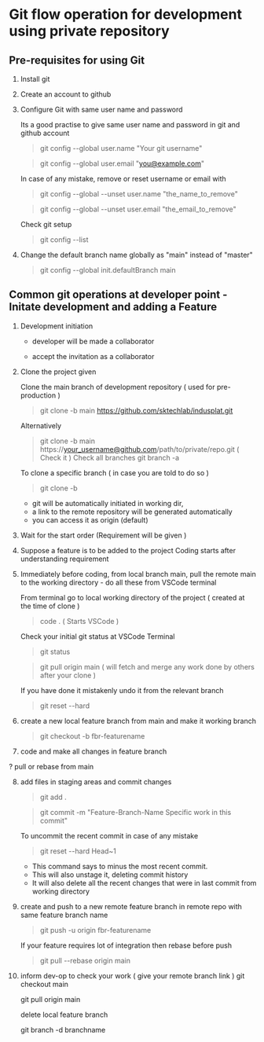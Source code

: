 # Git flow operation for development using private repository

## Pre-requisites for using Git

1. Install git

2. Create an account to github

3. Configure Git with same user name and password

   Its a good practise to give same user name and password in git and github account

   > git config --global user.name "Your git username"

   > git config --global user.email "you@example.com"

   In case of any mistake, remove or reset username or email with

   > git config --global --unset user.name "the_name_to_remove"

   > git config --global --unset user.email "the_email_to_remove"

   Check git setup

   > git config --list

4. Change the default branch name globally as "main" instead of "master"

   > git config --global init.defaultBranch main

## Common git operations at developer point - Initate development and adding a Feature

1. Development initiation

   - developer will be made a collaborator

   - accept the invitation as a collaborator

2. Clone the project given

   Clone the main branch of development repository ( used for pre-production )

   > git clone -b main https://github.com/sktechlab/indusplat.git

   Alternatively

   > git clone -b main https://your_username@github.com/path/to/private/repo.git ( Check it )
   > Check all branches
   > git branch -a

   To clone a specific branch ( in case you are told to do so )

   > git clone -b <branchname> <remote-repo-url>

   - git will be automatically initiated in working dir,
   - a link to the remote repository will be generated automatically
   - you can access it as origin (default)

3. Wait for the start order (Requirement will be given )

4. Suppose a feature is to be added to the project
   Coding starts after understanding requirement

5. Immediately before coding, from local branch main, pull the remote main to the working directory - do all these from VSCode terminal

   From terminal go to local working directory of the project ( created at the time of clone )

   > code . ( Starts VSCode )

   Check your initial git status at VSCode Terminal

   > git status

   > git pull origin main ( will fetch and merge any work done by others after your clone )

   If you have done it mistakenly undo it from the relevant branch

   > git reset --hard

6. create a new local feature branch from main and make it working branch

   > git checkout -b fbr-featurename

7. code and make all changes in feature branch

? pull or rebase from main

8. add files in staging areas and commit changes

   > git add .

   > git commit -m "Feature-Branch-Name Specific work in this commit"

   To uncommit the recent commit in case of any mistake

   > git reset --hard Head~1

   - This command says to minus the most recent commit.
   - This will also unstage it, deleting commit history
   - It will also delete all the recent changes that were in last commit from working directory

9. create and push to a new remote feature branch in remote repo with same feature branch name

   > git push -u origin fbr-featurename

   If your feature requires lot of integration then rebase before push

   > git pull --rebase origin main

10. inform dev-op to check your work
    ( give your remote branch link )
	git checkout main
	
	git pull origin main

    delete local feature branch 

	git branch -d branchname
